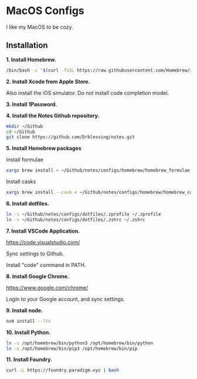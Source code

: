 # MacOS Configs

I like my MacOS to be cozy.

## Installation

**1. Install Homebrew.**

```zsh
/bin/bash -c "$(curl -fsSL https://raw.githubusercontent.com/Homebrew/install/HEAD/install.sh)"
```

**2. Install Xcode from Apple Store.**

Also install the iOS simulator. Do not install code completion model.

**3. Install 1Password.**

**4. Install the Notes Github repository.**

```zsh
mkdir ~/Github
cd ~/Github
git clone https://github.com/Drblessing/notes.git
```

**5. Install Homebrew packages**

Install formulae

```zsh
xargs brew install < ~/Github/notes/configs/homebrew/homebrew_formulae.txt
```

Install casks

```zsh
xargs brew install --cask < ~/Github/notes/configs/homebrew/homebrew_casks.txt
```

**6. Install dotfiles.**

```zsh
ln -s ~/Github/notes/configs/dotfiles/.zprofile ~/.zprofile
ln -s ~/Github/notes/configs/dotfiles/.zshrc ~/.zshrc
```

**7. Install VSCode Application.**

https://code.visualstudio.com/

Sync settings to Github.

Install "code" command in PATH.

**8. Install Google Chrome.**

https://www.google.com/chrome/

Login to your Google account, and sync settings.

**9. Install node.**

```zsh
nvm install --lts
```

**10. Install Python.**

```zsh
ln -s /opt/homebrew/bin/python3 /opt/homebrew/bin/python
ln -s /opt/homebrew/bin/pip3 /opt/homebrew/bin/pip
```

**11. Install Foundry.**

```zsh
curl -L https://foundry.paradigm.xyz | bash
```
